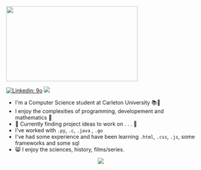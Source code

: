 <img src=https://media.giphy.com/media/LaMsiCZxwc0hy/giphy.gif width="350" height="200" />

[![Linkedin: 9o](https://img.shields.io/badge/-9o-blue?style=plastic&logo=Linkedin&logoColor=white&link=https://www.linkedin.com/in/9osudo/)](https://www.linkedin.com/in/9osudo/) ![](https://komarev.com/ghpvc/?username=your-github-username&style=plastic)

- I'm a Computer Science student at Carleton University :books::school:
- I enjoy the complexities of programming, developement and mathematics :book:
- :open_file_folder: Currently finding project ideas to work on . . . :page_with_curl:
- I've worked with ```.py```, ```.c```, ```.java``` , ```.go```
- I've had some experience and have been learning ```.html```, ```.css```, ```.js```, some frameworks and some sql
- :smile_cat: I enjoy the sciences, history, films/series.
<p align="center">
 <img class="img" src="https://github-readme-stats.vercel.app/api/top-langs/?username=9o-Sudo&theme=dark&layout=compact"/>
</p>


